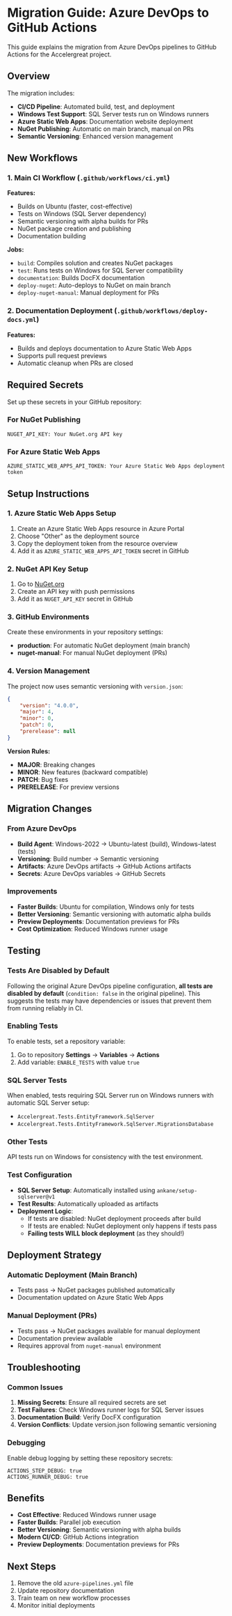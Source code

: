 # Migration Guide: Azure DevOps to GitHub Actions

This guide explains the migration from Azure DevOps pipelines to GitHub Actions for the Accelergreat project.

## Overview

The migration includes:
- **CI/CD Pipeline**: Automated build, test, and deployment
- **Windows Test Support**: SQL Server tests run on Windows runners
- **Azure Static Web Apps**: Documentation website deployment
- **NuGet Publishing**: Automatic on main branch, manual on PRs
- **Semantic Versioning**: Enhanced version management

## New Workflows

### 1. Main CI Workflow (`.github/workflows/ci.yml`)

**Features:**
- Builds on Ubuntu (faster, cost-effective)
- Tests on Windows (SQL Server dependency)
- Semantic versioning with alpha builds for PRs
- NuGet package creation and publishing
- Documentation building

**Jobs:**
- `build`: Compiles solution and creates NuGet packages
- `test`: Runs tests on Windows for SQL Server compatibility
- `documentation`: Builds DocFX documentation
- `deploy-nuget`: Auto-deploys to NuGet on main branch
- `deploy-nuget-manual`: Manual deployment for PRs

### 2. Documentation Deployment (`.github/workflows/deploy-docs.yml`)

**Features:**
- Builds and deploys documentation to Azure Static Web Apps
- Supports pull request previews
- Automatic cleanup when PRs are closed

## Required Secrets

Set up these secrets in your GitHub repository:

### For NuGet Publishing
```
NUGET_API_KEY: Your NuGet.org API key
```

### For Azure Static Web Apps
```
AZURE_STATIC_WEB_APPS_API_TOKEN: Your Azure Static Web Apps deployment token
```

## Setup Instructions

### 1. Azure Static Web Apps Setup

1. Create an Azure Static Web Apps resource in Azure Portal
2. Choose "Other" as the deployment source
3. Copy the deployment token from the resource overview
4. Add it as `AZURE_STATIC_WEB_APPS_API_TOKEN` secret in GitHub

### 2. NuGet API Key Setup

1. Go to [NuGet.org](https://www.nuget.org/)
2. Create an API key with push permissions
3. Add it as `NUGET_API_KEY` secret in GitHub

### 3. GitHub Environments

Create these environments in your repository settings:

- **production**: For automatic NuGet deployment (main branch)
- **nuget-manual**: For manual NuGet deployment (PRs)

### 4. Version Management

The project now uses semantic versioning with `version.json`:

```json
{
    "version": "4.0.0",
    "major": 4,
    "minor": 0,
    "patch": 0,
    "prerelease": null
}
```

**Version Rules:**
- **MAJOR**: Breaking changes
- **MINOR**: New features (backward compatible)
- **PATCH**: Bug fixes
- **PRERELEASE**: For preview versions

## Migration Changes

### From Azure DevOps
- **Build Agent**: Windows-2022 → Ubuntu-latest (build), Windows-latest (tests)
- **Versioning**: Build number → Semantic versioning
- **Artifacts**: Azure DevOps artifacts → GitHub Actions artifacts
- **Secrets**: Azure DevOps variables → GitHub Secrets

### Improvements
- **Faster Builds**: Ubuntu for compilation, Windows only for tests
- **Better Versioning**: Semantic versioning with automatic alpha builds
- **Preview Deployments**: Documentation previews for PRs
- **Cost Optimization**: Reduced Windows runner usage

## Testing

### Tests Are Disabled by Default
Following the original Azure DevOps pipeline configuration, **all tests are disabled by default** (`condition: false` in the original pipeline). This suggests the tests may have dependencies or issues that prevent them from running reliably in CI.

### Enabling Tests
To enable tests, set a repository variable:
1. Go to repository **Settings** → **Variables** → **Actions**
2. Add variable: `ENABLE_TESTS` with value `true`

### SQL Server Tests
When enabled, tests requiring SQL Server run on Windows runners with automatic SQL Server setup:
- `Accelergreat.Tests.EntityFramework.SqlServer`
- `Accelergreat.Tests.EntityFramework.SqlServer.MigrationsDatabase`

### Other Tests
API tests run on Windows for consistency with the test environment.

### Test Configuration
- **SQL Server Setup**: Automatically installed using `ankane/setup-sqlserver@v1`
- **Test Results**: Automatically uploaded as artifacts
- **Deployment Logic**: 
  - If tests are disabled: NuGet deployment proceeds after build
  - If tests are enabled: NuGet deployment only happens if tests pass
  - **Failing tests WILL block deployment** (as they should!)

## Deployment Strategy

### Automatic Deployment (Main Branch)
- Tests pass → NuGet packages published automatically
- Documentation updated on Azure Static Web Apps

### Manual Deployment (PRs)
- Tests pass → NuGet packages available for manual deployment
- Documentation preview available
- Requires approval from `nuget-manual` environment

## Troubleshooting

### Common Issues

1. **Missing Secrets**: Ensure all required secrets are set
2. **Test Failures**: Check Windows runner logs for SQL Server issues
3. **Documentation Build**: Verify DocFX configuration
4. **Version Conflicts**: Update version.json following semantic versioning

### Debugging

Enable debug logging by setting these repository secrets:
```
ACTIONS_STEP_DEBUG: true
ACTIONS_RUNNER_DEBUG: true
```

## Benefits

- **Cost Effective**: Reduced Windows runner usage
- **Faster Builds**: Parallel job execution
- **Better Versioning**: Semantic versioning with alpha builds
- **Modern CI/CD**: GitHub Actions integration
- **Preview Deployments**: Documentation previews for PRs

## Next Steps

1. Remove the old `azure-pipelines.yml` file
2. Update repository documentation
3. Train team on new workflow processes
4. Monitor initial deployments